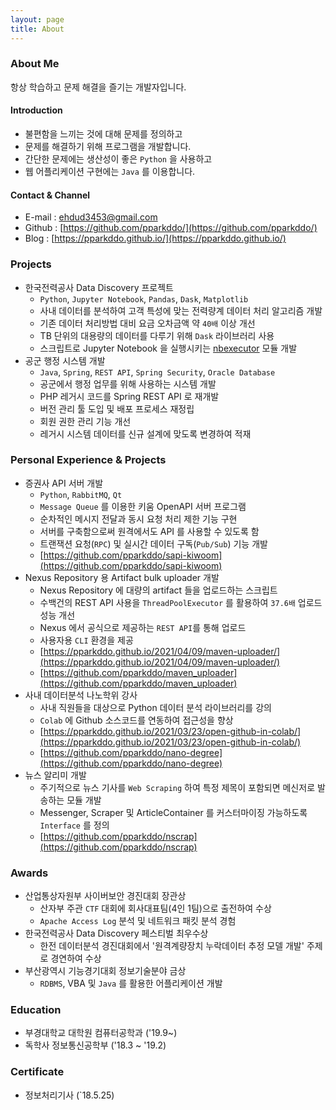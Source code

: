 ```yaml
---
layout: page
title: About
---
```


### About Me
항상 학습하고 문제 해결을 즐기는 개발자입니다.

#### Introduction
- 불편함을 느끼는 것에 대해 문제를 정의하고
- 문제를 해결하기 위해 프로그램을 개발합니다.
- 간단한 문제에는 생산성이 좋은 `Python` 을 사용하고
- 웹 어플리케이션 구현에는 `Java` 를 이용합니다.

#### Contact & Channel
- E-mail : ehdud3453@gmail.com
- Github : [https://github.com/pparkddo/](https://github.com/pparkddo/)
- Blog : [https://pparkddo.github.io/](https://pparkddo.github.io/)

<!-- ### Skills -->

### Projects
- 한국전력공사 Data Discovery 프로젝트  
  - `Python`, `Jupyter Notebook`, `Pandas`, `Dask`, `Matplotlib`
  - 사내 데이터를 분석하여 고객 특성에 맞는 전력량계 데이터 처리 알고리즘 개발
  - 기존 데이터 처리방법 대비 요금 오차금액 약 `40배` 이상 개선
  - TB 단위의 대용량의 데이터를 다루기 위해 `Dask` 라이브러리 사용
  - 스크립트로 Jupyter Notebook 을 실행시키는 [nbexecutor](https://github.com/pparkddo/nbexecutor) 모듈 개발
- 공군 행정 시스템 개발 
  - `Java`, `Spring`, `REST API`, `Spring Security`, `Oracle Database`
  - 공군에서 행정 업무를 위해 사용하는 시스템 개발
  - PHP 레거시 코드를 Spring REST API 로 재개발
  - 버전 관리 툴 도입 및 배포 프로세스 재정립
  - 회원 권한 관리 기능 개선
  - 레거시 시스템 데이터를 신규 설계에 맞도록 변경하여 적재

### Personal Experience & Projects
- 증권사 API 서버 개발
  - `Python`, `RabbitMQ`, `Qt`
  - `Message Queue` 를 이용한 키움 OpenAPI 서버 프로그램
  - 순차적인 메시지 전달과 동시 요청 처리 제한 기능 구현
  - 서버를 구축함으로써 원격에서도 API 를 사용할 수 있도록 함
  - 트랜잭션 요청(`RPC`) 및 실시간 데이터 구독(`Pub/Sub`) 기능 개발
  - [https://github.com/pparkddo/sapi-kiwoom](https://github.com/pparkddo/sapi-kiwoom)
- Nexus Repository 용 Artifact bulk uploader 개발
  - Nexus Repository 에 대량의 artifact 들을 업로드하는 스크립트
  - 수백건의 REST API 사용을 `ThreadPoolExecutor` 를 활용하여 `37.6배` 업로드 성능 개선
  - Nexus 에서 공식으로 제공하는 `REST API`를 통해 업로드
  - 사용자용 `CLI` 환경을 제공
  - [https://pparkddo.github.io/2021/04/09/maven-uploader/](https://pparkddo.github.io/2021/04/09/maven-uploader/)
  - [https://github.com/pparkddo/maven_uploader](https://github.com/pparkddo/maven_uploader) 
- 사내 데이터분석 나노학위 강사
  - 사내 직원들을 대상으로 Python 데이터 분석 라이브러리를 강의
  - `Colab` 에 Github 소스코드를 연동하여 접근성을 향상
  - [https://pparkddo.github.io/2021/03/23/open-github-in-colab/](https://pparkddo.github.io/2021/03/23/open-github-in-colab/)
  - [https://github.com/pparkddo/nano-degree](https://github.com/pparkddo/nano-degree)
- 뉴스 알리미 개발
  - 주기적으로 뉴스 기사를 `Web Scraping` 하여 특정 제목이 포함되면 메신저로 발송하는 모듈 개발
  - Messenger, Scraper 및 ArticleContainer 를 커스터마이징 가능하도록 `Interface` 를 정의
  - [https://github.com/pparkddo/nscrap](https://github.com/pparkddo/nscrap)

### Awards
- 산업통상자원부 사이버보안 경진대회 장관상
  - 산자부 주관 `CTF` 대회에 회사대표팀(4인 1팀)으로 출전하여 수상
  - `Apache Access Log` 분석 및 네트워크 패킷 분석 경험
- 한국전력공사 Data Discovery 페스티벌 최우수상
  - 한전 데이터분석 경진대회에서 '원격계량장치 누락데이터 추정 모델 개발' 주제로 경연하여 수상
- 부산광역시 기능경기대회 정보기술분야 금상
  - `RDBMS`, VBA 및 `Java` 를 활용한 어플리케이션 개발

### Education
- 부경대학교 대학원 컴퓨터공학과 ('19.9~)
- 독학사 정보통신공학부 ('18.3 ~ '19.2)

### Certificate
- 정보처리기사 (`18.5.25)
